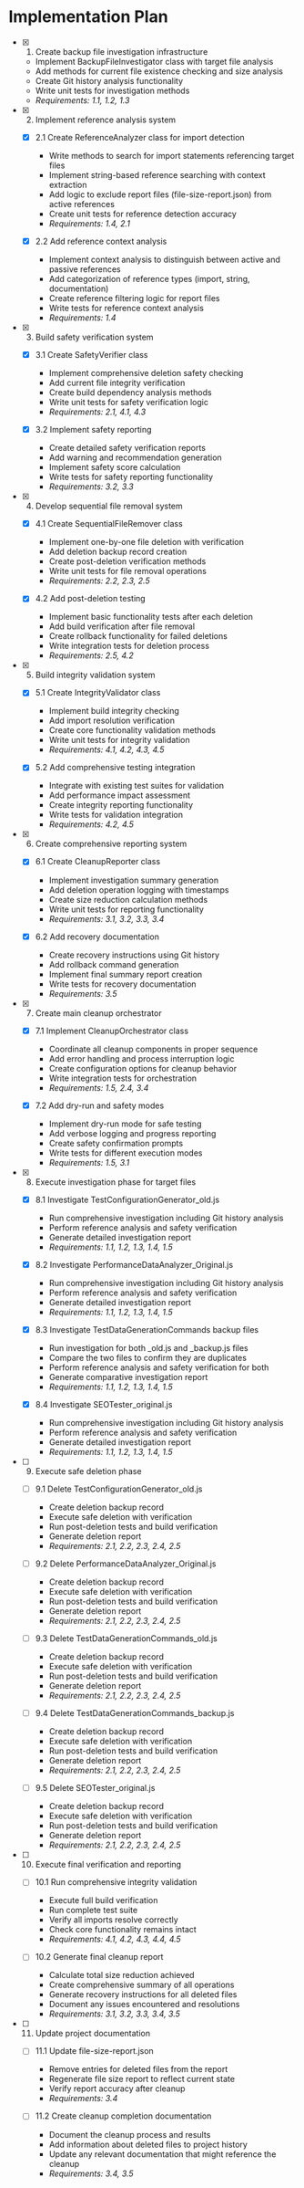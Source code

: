 # Implementation Plan

- [x] 1. Create backup file investigation infrastructure
  - Implement BackupFileInvestigator class with target file analysis
  - Add methods for current file existence checking and size analysis
  - Create Git history analysis functionality
  - Write unit tests for investigation methods
  - _Requirements: 1.1, 1.2, 1.3_

- [x] 2. Implement reference analysis system
  - [x] 2.1 Create ReferenceAnalyzer class for import detection
    - Write methods to search for import statements referencing target files
    - Implement string-based reference searching with context extraction
    - Add logic to exclude report files (file-size-report.json) from active references
    - Create unit tests for reference detection accuracy
    - _Requirements: 1.4, 2.1_

  - [x] 2.2 Add reference context analysis
    - Implement context analysis to distinguish between active and passive references
    - Add categorization of reference types (import, string, documentation)
    - Create reference filtering logic for report files
    - Write tests for reference context analysis
    - _Requirements: 1.4_

- [x] 3. Build safety verification system
  - [x] 3.1 Create SafetyVerifier class
    - Implement comprehensive deletion safety checking
    - Add current file integrity verification
    - Create build dependency analysis methods
    - Write unit tests for safety verification logic
    - _Requirements: 2.1, 4.1, 4.3_

  - [x] 3.2 Implement safety reporting
    - Create detailed safety verification reports
    - Add warning and recommendation generation
    - Implement safety score calculation
    - Write tests for safety reporting functionality
    - _Requirements: 3.2, 3.3_

- [x] 4. Develop sequential file removal system
  - [x] 4.1 Create SequentialFileRemover class
    - Implement one-by-one file deletion with verification
    - Add deletion backup record creation
    - Create post-deletion verification methods
    - Write unit tests for file removal operations
    - _Requirements: 2.2, 2.3, 2.5_

  - [x] 4.2 Add post-deletion testing
    - Implement basic functionality tests after each deletion
    - Add build verification after file removal
    - Create rollback functionality for failed deletions
    - Write integration tests for deletion process
    - _Requirements: 2.5, 4.2_

- [x] 5. Build integrity validation system
  - [x] 5.1 Create IntegrityValidator class
    - Implement build integrity checking
    - Add import resolution verification
    - Create core functionality validation methods
    - Write unit tests for integrity validation
    - _Requirements: 4.1, 4.2, 4.3, 4.5_

  - [x] 5.2 Add comprehensive testing integration
    - Integrate with existing test suites for validation
    - Add performance impact assessment
    - Create integrity reporting functionality
    - Write tests for validation integration
    - _Requirements: 4.2, 4.5_

- [x] 6. Create comprehensive reporting system
  - [x] 6.1 Create CleanupReporter class
    - Implement investigation summary generation
    - Add deletion operation logging with timestamps
    - Create size reduction calculation methods
    - Write unit tests for reporting functionality
    - _Requirements: 3.1, 3.2, 3.3, 3.4_

  - [x] 6.2 Add recovery documentation
    - Create recovery instructions using Git history
    - Add rollback command generation
    - Implement final summary report creation
    - Write tests for recovery documentation
    - _Requirements: 3.5_

- [x] 7. Create main cleanup orchestrator
  - [x] 7.1 Implement CleanupOrchestrator class
    - Coordinate all cleanup components in proper sequence
    - Add error handling and process interruption logic
    - Create configuration options for cleanup behavior
    - Write integration tests for orchestration
    - _Requirements: 1.5, 2.4, 3.4_

  - [x] 7.2 Add dry-run and safety modes
    - Implement dry-run mode for safe testing
    - Add verbose logging and progress reporting
    - Create safety confirmation prompts
    - Write tests for different execution modes
    - _Requirements: 1.5, 3.1_

- [x] 8. Execute investigation phase for target files
  - [x] 8.1 Investigate TestConfigurationGenerator_old.js
    - Run comprehensive investigation including Git history analysis
    - Perform reference analysis and safety verification
    - Generate detailed investigation report
    - _Requirements: 1.1, 1.2, 1.3, 1.4, 1.5_

  - [x] 8.2 Investigate PerformanceDataAnalyzer_Original.js
    - Run comprehensive investigation including Git history analysis
    - Perform reference analysis and safety verification
    - Generate detailed investigation report
    - _Requirements: 1.1, 1.2, 1.3, 1.4, 1.5_

  - [x] 8.3 Investigate TestDataGenerationCommands backup files
    - Run investigation for both _old.js and _backup.js files
    - Compare the two files to confirm they are duplicates
    - Perform reference analysis and safety verification for both
    - Generate comparative investigation report
    - _Requirements: 1.1, 1.2, 1.3, 1.4, 1.5_

  - [x] 8.4 Investigate SEOTester_original.js
    - Run comprehensive investigation including Git history analysis
    - Perform reference analysis and safety verification
    - Generate detailed investigation report
    - _Requirements: 1.1, 1.2, 1.3, 1.4, 1.5_

- [ ] 9. Execute safe deletion phase
  - [ ] 9.1 Delete TestConfigurationGenerator_old.js
    - Create deletion backup record
    - Execute safe deletion with verification
    - Run post-deletion tests and build verification
    - Generate deletion report
    - _Requirements: 2.1, 2.2, 2.3, 2.4, 2.5_

  - [ ] 9.2 Delete PerformanceDataAnalyzer_Original.js
    - Create deletion backup record
    - Execute safe deletion with verification
    - Run post-deletion tests and build verification
    - Generate deletion report
    - _Requirements: 2.1, 2.2, 2.3, 2.4, 2.5_

  - [ ] 9.3 Delete TestDataGenerationCommands_old.js
    - Create deletion backup record
    - Execute safe deletion with verification
    - Run post-deletion tests and build verification
    - Generate deletion report
    - _Requirements: 2.1, 2.2, 2.3, 2.4, 2.5_

  - [ ] 9.4 Delete TestDataGenerationCommands_backup.js
    - Create deletion backup record
    - Execute safe deletion with verification
    - Run post-deletion tests and build verification
    - Generate deletion report
    - _Requirements: 2.1, 2.2, 2.3, 2.4, 2.5_

  - [ ] 9.5 Delete SEOTester_original.js
    - Create deletion backup record
    - Execute safe deletion with verification
    - Run post-deletion tests and build verification
    - Generate deletion report
    - _Requirements: 2.1, 2.2, 2.3, 2.4, 2.5_

- [ ] 10. Execute final verification and reporting
  - [ ] 10.1 Run comprehensive integrity validation
    - Execute full build verification
    - Run complete test suite
    - Verify all imports resolve correctly
    - Check core functionality remains intact
    - _Requirements: 4.1, 4.2, 4.3, 4.4, 4.5_

  - [ ] 10.2 Generate final cleanup report
    - Calculate total size reduction achieved
    - Create comprehensive summary of all operations
    - Generate recovery instructions for all deleted files
    - Document any issues encountered and resolutions
    - _Requirements: 3.1, 3.2, 3.3, 3.4, 3.5_

- [ ] 11. Update project documentation
  - [ ] 11.1 Update file-size-report.json
    - Remove entries for deleted files from the report
    - Regenerate file size report to reflect current state
    - Verify report accuracy after cleanup
    - _Requirements: 3.4_

  - [ ] 11.2 Create cleanup completion documentation
    - Document the cleanup process and results
    - Add information about deleted files to project history
    - Update any relevant documentation that might reference the cleanup
    - _Requirements: 3.4, 3.5_